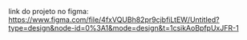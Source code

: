 link do projeto no figma:
https://www.figma.com/file/4fxVQUBh82pr9cjbfiLtEW/Untitled?type=design&node-id=0%3A1&mode=design&t=1csikAoBpfpUxJFR-1